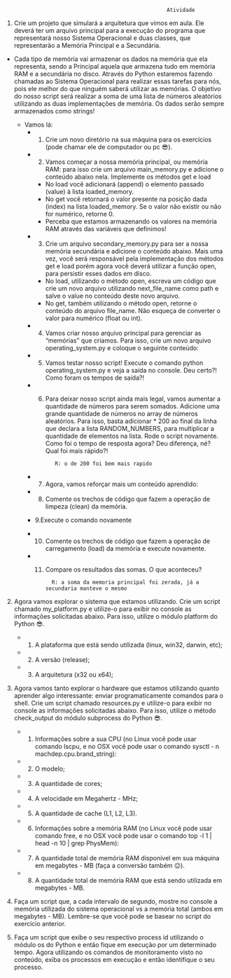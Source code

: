                                                         Atividade

1. Crie um projeto que simulará a arquitetura que vimos em aula. Ele deverá ter um arquivo principal para a execução do programa que representará nosso Sistema Operacional e duas classes, que representarão a Memória Principal e a Secundária.

- Cada tipo de memória vai armazenar os dados na memória que ela representa, sendo a Principal aquela que armazena tudo em memória RAM e a secundária no disco. Através do Python estaremos fazendo chamadas ao Sistema Operacional para realizar essas tarefas para nós, pois ele melhor do que ninguém saberá utilizar as memórias. O objetivo do nosso script será realizar a soma de uma lista de números aleatórios utilizando as duas implementações de memória. Os dados serão sempre armazenados como strings!

    - Vamos lá:
        - 1. Crie um novo diretório na sua máquina para os exercícios (pode chamar ele de computador ou pc 😎).

        - 2. Vamos começar a nossa memória principal, ou memória RAM: para isso crie um arquivo main_memory.py e adicione o conteúdo abaixo nela. Implemente os métodos get e load
            - No load você adicionará (append) o elemento passado (value) à lista loaded_memory.
            - No get você retornará o valor presente na posição dada (index) na lista loaded_memory. Se o valor não existir ou não for numérico, retorne 0.
            - Perceba que estamos armazenando os valores na memória RAM através das variáveis que definimos!

        - 3. Crie um arquivo secondary_memory.py para ser a nossa memória secundária e adicione o conteúdo abaixo. Mais uma vez, você será responsável pela implementação dos métodos get e load porém agora você deverá utilizar a função open, para persistir esses dados em disco.
            - No load, utilizando o método open, escreva um código que crie um novo arquivo utilizando next_file_name como path e salve o value no conteúdo deste novo arquivo.
            - No get, também utilizando o método open, retorne o conteúdo do arquivo file_name. Não esqueça de converter o valor para numérico (float ou int).

        - 4. Vamos criar nosso arquivo principal para gerenciar as “memórias” que criamos. Para isso, crie um novo arquivo operating_system.py e coloque o seguinte conteúdo:

        - 5. Vamos testar nosso script! Execute o comando python operating_system.py e veja a saída no console. Deu certo?! Como foram os tempos de saída?!

        - 6. Para deixar nosso script ainda mais legal, vamos aumentar a quantidade de números para serem somados. Adicione uma grande quantidade de números no array de números aleatórios. Para isso, basta adicionar * 200 ao final da linha que declara a lista RANDOM_NUMBERS, para multiplicar a quantidade de elementos na lista. Rode o script novamente. Como foi o tempo de resposta agora? Deu diferença, né? Qual foi mais rápido?!

                    R: o de 200 foi bem mais rapido

        - 7. Agora, vamos reforçar mais um conteúdo aprendido:

        - 8. Comente os trechos de código que fazem a operação de limpeza (clean) da memória.

        - 9.Execute o comando novamente

        - 10. Comente os trechos de código que fazem a operação de carregamento (load) da memória e execute novamente.

        - 11. Compare os resultados das somas. O que aconteceu?

                    R: a soma da memoria principal foi zerada, já a secundaria manteve o mesmo


2. Agora vamos explorar o sistema que estamos utilizando. Crie um script chamado my_platform.py e utilize-o para exibir no console as informações solicitadas abaixo. Para isso, utilize o módulo platform do Python 😎.

    - 1. A plataforma que está sendo utilizada (linux, win32, darwin, etc);

    - 2. A versão (release);

    - 3. A arquitetura (x32 ou x64);


3. Agora vamos tanto explorar o hardware que estamos utilizando quanto aprender algo interessante: enviar programaticamente comandos para o shell. Crie um script chamado resources.py e utilize-o para exibir no console as informações solicitadas abaixo. Para isso, utilize o método check_output do módulo subprocess do Python 😎.

    - 1. Informações sobre a sua CPU (no Linux você pode usar comando lscpu, e no OSX você pode usar o comando sysctl - n machdep.cpu.brand_string):

    - 2. O modelo;

    - 3. A quantidade de cores;

    - 4. A velocidade em Megahertz - MHz;

    - 5. A quantidade de cache (L1, L2, L3).

    - 6. Informações sobre a memória RAM (no Linux você pode usar comando free, e no OSX você pode usar o comando top -l 1 | head -n 10 | grep PhysMem):

    - 7. A quantidade total de memória RAM disponível em sua máquina em megabytes - MB (faça a conversão também 😉).

    - 8. A quantidade total de memória RAM que está sendo utilizada em megabytes - MB.

4. Faça um script que, a cada intervalo de segundo, mostre no console a memória utilizada do sistema operacional vs a memória total (ambos em megabytes - MB). Lembre-se que você pode se basear no script do exercício anterior.

5. Faça um script que exibe o seu respectivo process id utilizando o módulo os do Python e então fique em execução por um determinado tempo. Agora utilizando os comandos de monitoramento visto no conteúdo, exiba os processos em execução e então identifique o seu processo.








